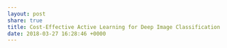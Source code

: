 ```yaml
---
layout: post
share: true
title: Cost-Effective Active Learning for Deep Image Classification
date: 2018-03-27 16:28:46 +0000
---
```

